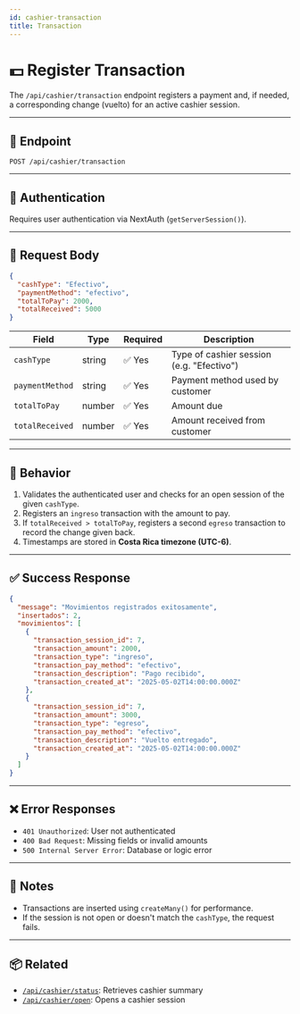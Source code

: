 ```yaml
---
id: cashier-transaction
title: Transaction
---
```


# 💵 Register Transaction

The `/api/cashier/transaction` endpoint registers a payment and, if needed, a corresponding change (vuelto) for an active cashier session.

---

## 📍 Endpoint

```http
POST /api/cashier/transaction
```

---

## 🔐 Authentication

Requires user authentication via NextAuth (`getServerSession()`).

---

## 🧾 Request Body

```json
{
  "cashType": "Efectivo",
  "paymentMethod": "efectivo",
  "totalToPay": 2000,
  "totalReceived": 5000
}
```

| Field           | Type   | Required | Description                               |
| --------------- | ------ | -------- | ----------------------------------------- |
| `cashType`      | string | ✅ Yes   | Type of cashier session (e.g. "Efectivo") |
| `paymentMethod` | string | ✅ Yes   | Payment method used by customer           |
| `totalToPay`    | number | ✅ Yes   | Amount due                                |
| `totalReceived` | number | ✅ Yes   | Amount received from customer             |

---

## 🔄 Behavior

1. Validates the authenticated user and checks for an open session of the given `cashType`.
2. Registers an `ingreso` transaction with the amount to pay.
3. If `totalReceived > totalToPay`, registers a second `egreso` transaction to record the change given back.
4. Timestamps are stored in **Costa Rica timezone (UTC-6)**.

---

## ✅ Success Response

```json
{
  "message": "Movimientos registrados exitosamente",
  "insertados": 2,
  "movimientos": [
    {
      "transaction_session_id": 7,
      "transaction_amount": 2000,
      "transaction_type": "ingreso",
      "transaction_pay_method": "efectivo",
      "transaction_description": "Pago recibido",
      "transaction_created_at": "2025-05-02T14:00:00.000Z"
    },
    {
      "transaction_session_id": 7,
      "transaction_amount": 3000,
      "transaction_type": "egreso",
      "transaction_pay_method": "efectivo",
      "transaction_description": "Vuelto entregado",
      "transaction_created_at": "2025-05-02T14:00:00.000Z"
    }
  ]
}
```

---

## ❌ Error Responses

- `401 Unauthorized`: User not authenticated
- `400 Bad Request`: Missing fields or invalid amounts
- `500 Internal Server Error`: Database or logic error

---

## 📝 Notes

- Transactions are inserted using `createMany()` for performance.
- If the session is not open or doesn't match the `cashType`, the request fails.

---

## 📦 Related

- [`/api/cashier/status`](./status.md): Retrieves cashier summary
- [`/api/cashier/open`](./open.md): Opens a cashier session
